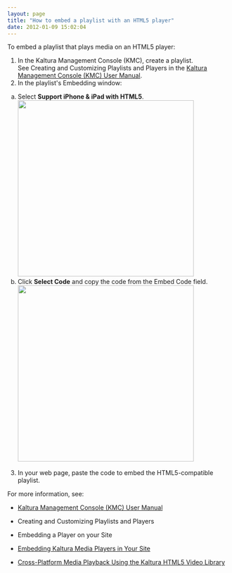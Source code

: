 ```yaml
---
layout: page
title: "How to embed a playlist with an HTML5 player"
date: 2012-01-09 15:02:04
---
```


<p class="mce-procedure">
  To embed a playlist that plays media on an HTML5 player:
</p>

1.  In the Kaltura Management Console (KMC), create a playlist.   
    See Creating and Customizing Playlists and Players in the [Kaltura Management Console (KMC) User Manual][1].
2.  In the playlist's Embedding window:
<ol style="list-style-type: lower-alpha;">
  <li>
    Select <strong>Support iPhone & iPad with HTML5</strong>.<br /><img src="http://knowledge.kaltura.com/sites/default/files/preview%20and%20embed%20html5.png" width="400" />
  </li>
  <li>
    Click <strong>Select Code</strong> and copy the code from the Embed Code field.<br /><img src="http://knowledge.kaltura.com/sites/default/files/preview%20and%20embed%20html5%20code.png" width="400" />
  </li>
</ol>

3.  In your web page, paste the code to embed the HTML5-compatible playlist.

 [1]: http://knowledge.kaltura.com/sites/default/files/Kaltura_%20Management_Console_%28KMC%29_User_Manual.pdf

For more information, see:

*   [Kaltura Management Console (KMC) User Manual][1]
*   Creating and Customizing Playlists and Players
*   Embedding a Player on your Site

*   [Embedding Kaltura Media Players in Your Site][2]
*   [Cross-Platform Media Playback Using the Kaltura HTML5 Video Library][3]

 [2]: http://knowledge.kaltura.com/embedding-kaltura-media-players-your-site
 [3]: http://knowledge.kaltura.com/embedding-kaltura-media-players-your-site#CrossPlatformMediaPlayback